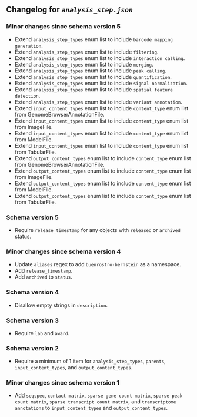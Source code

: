 ## Changelog for *`analysis_step.json`*

### Minor changes since schema version 5

* Extend `analysis_step_types` enum list to include `barcode mapping generation`.
* Extend `analysis_step_types` enum list to include `filtering`.
* Extend `analysis_step_types` enum list to include `interaction calling`.
* Extend `analysis_step_types` enum list to include `merging`.
* Extend `analysis_step_types` enum list to include `peak calling`.
* Extend `analysis_step_types` enum list to include `quantification`.
* Extend `analysis_step_types` enum list to include `signal normalization`.
* Extend `analysis_step_types` enum list to include `spatial feature detection`.
* Extend `analysis_step_types` enum list to include `variant annotation`.
* Extend `input_content_types` enum list to include `content_type` enum list from GenomeBrowserAnnotationFile.
* Extend `input_content_types` enum list to include `content_type` enum list from ImageFile.
* Extend `input_content_types` enum list to include `content_type` enum list from ModelFile.
* Extend `input_content_types` enum list to include `content_type` enum list from TabularFile.
* Extend `output_content_types` enum list to include `content_type` enum list from GenomeBrowserAnnotationFile.
* Extend `output_content_types` enum list to include `content_type` enum list from ImageFile.
* Extend `output_content_types` enum list to include `content_type` enum list from ModelFile.
* Extend `output_content_types` enum list to include `content_type` enum list from TabularFile.

### Schema version 5

* Require `release_timestamp` for any objects with `released` or `archived` status.

### Minor changes since schema version 4

* Update `aliases` regex to add `buenrostro-bernstein` as a namespace.
* Add `release_timestamp`.
* Add `archived` to `status`.

### Schema version 4

* Disallow empty strings in `description`.

### Schema version 3

* Require `lab` and `award`.

### Schema version 2

* Require a minimum of 1 item for `analysis_step_types`, `parents`, `input_content_types`, and `output_content_types`.

### Minor changes since schema version 1

* Add `seqspec`, `contact matrix`, `sparse gene count matrix`, `sparse peak count matrix`, `sparse transcript count matrix`, and `transcriptome annotations` to `input_content_types` and `output_content_types`.
